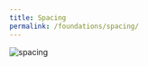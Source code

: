 ```yaml
---
title: Spacing
permalink: /foundations/spacing/
---
```

<img src="https://s3.amazonaws.com/theknot.com/union/tk-spacing_2x.png" alt="spacing" class="img-fluid">
